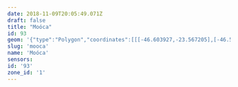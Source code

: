 ```yaml
---
date: 2018-11-09T20:05:49.071Z
draft: false
title: "Moóca"
id: 93
geom: '{"type":"Polygon","coordinates":[[[-46.603927,-23.567205],[-46.597126,-23.581498],[-46.59655,-23.581469],[-46.596569,-23.581427],[-46.596387,-23.58137],[-46.590081,-23.581904],[-46.590608,-23.580851],[-46.590589,-23.580773],[-46.589776,-23.58106],[-46.58939,-23.58109],[-46.588988,-23.581046],[-46.588531,-23.580913],[-46.588188,-23.580739],[-46.587542,-23.580141],[-46.585023,-23.576155],[-46.584783,-23.575408],[-46.584767,-23.574902],[-46.584849,-23.574402],[-46.584601,-23.574362],[-46.58147,-23.572987],[-46.581805,-23.572606],[-46.581905,-23.572326],[-46.581404,-23.571646],[-46.581305,-23.571315],[-46.581291,-23.570694],[-46.581387,-23.56974],[-46.581434,-23.569585],[-46.581608,-23.569385],[-46.58204,-23.569041],[-46.582654,-23.568668],[-46.585514,-23.568505],[-46.58581,-23.56842],[-46.588573,-23.566051],[-46.589524,-23.565032],[-46.586124,-23.558586],[-46.58363,-23.554017],[-46.588367,-23.550048],[-46.593166,-23.544806],[-46.593508,-23.544289],[-46.593817,-23.543559],[-46.597452,-23.544276],[-46.59881,-23.544696],[-46.60009,-23.544971],[-46.608731,-23.546699],[-46.611109,-23.547104],[-46.61503,-23.547631],[-46.609178,-23.556235],[-46.603927,-23.567205]]]}'
slug: 'mooca'
name: 'Moóca'
sensors:
id: '93'
zone_id: '1'
---
```

		